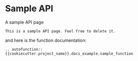 # Sample API

A sample API page

```{note}
This is a sample API page. Feel free to delete it.
```

and here is the function documentation:

```{eval-rst}
.. autofunction:: {{cookiecutter.project_name}}.docs_example.sample_function
```
